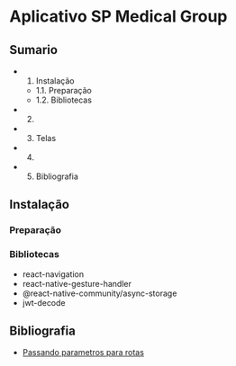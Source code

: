 # Aplicativo SP Medical Group  

## Sumario 

- 1. Instalação
    - 1.1. Preparação  
    - 1.2. Bibliotecas
- 2. 
- 3. Telas  
- 4.
- 5. Bibliografia  

## Instalação

### Preparação

### Bibliotecas

- react-navigation
- react-native-gesture-handler
- @react-native-community/async-storage
- jwt-decode

## Bibliografia  

- [Passando parametros para rotas](https://reactnavigation.org/docs/en/params.html)